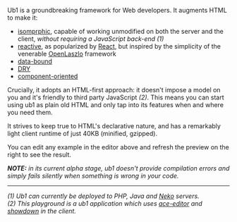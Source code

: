 Ub1 is a groundbreaking framework for Web developers. It augments HTML to make it:

* [isomprphic](https://en.wikipedia.org/wiki/Isomorphic_JavaScript), capable of working unmodified on both the server and the client, _without requiring a JavaScript back-end (1)_
* [reactive](https://en.wikipedia.org/wiki/Reactive_programming), as popularized by [React](https://reactjs.org/), but inspired by the simplicity of the venerable [OpenLaszlo](http://www.openlaszlo.org) framework
* [data-bound](https://en.wikipedia.org/wiki/Data_binding)
* [DRY](https://en.wikipedia.org/wiki/Don%27t_repeat_yourself)
* [component-oriented](https://en.wikipedia.org/wiki/Component-based_software_engineering)

Crucially, it adopts an HTML-first approach: it doesn't impose a model on you and it's friendly to third party JavaScript _(2)_. This means you can start using ub1 as plain old HTML and only tap into its features when and where you need them.

It strives to keep true to HTML's declarative nature, and has a remarkably light client runtime of just 40KB (minified, gzipped).

You can edit any example in the editor above and refresh the preview on the right to see the result.

_**NOTE:** in its current alpha stage, ub1 doesn't provide compilation errors and simply fails silently when something is wrong in your code._

---
*(1) Ub1 can currently be deployed to PHP, Java and [Neko](https://nekovm.org/) servers.*<br>
*(2) This playground is a ub1 application which uses [ace-editor](https://ace.c9.io/) and [showdown](https://github.com/showdownjs/showdown) in the client.*